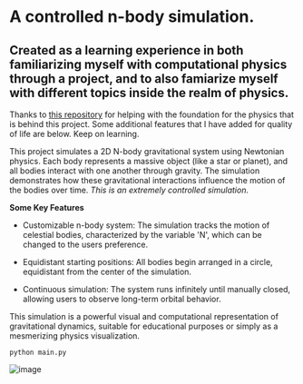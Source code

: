 # A controlled n-body simulation.
## Created as a learning experience in both familiarizing myself with computational physics through a project, and to also famiarize myself with different topics inside the realm of physics.
Thanks to [this repository](https://github.com/pmocz/nbody-python/tree/master) for helping with the foundation for the physics that is behind this project. Some additional features that I have added for quality of life are below. Keep on learning.

This project simulates a 2D N-body gravitational system using Newtonian physics. Each body represents a massive object (like a star or planet), and all bodies interact with one another through gravity. 
The simulation demonstrates how these gravitational interactions influence the motion of the bodies over time. *This is an extremely controlled simulation.*

**Some Key Features**
- Customizable n-body system:
  The simulation tracks the motion of celestial bodies, characterized by the variable 'N', which can be changed to the users preference.

- Equidistant starting positions:
  All bodies begin arranged in a circle, equidistant from the center of the simulation.

- Continuous simulation:
  The system runs infinitely until manually closed, allowing users to observe long-term orbital behavior.

This simulation is a powerful visual and computational representation of gravitational dynamics, suitable for educational purposes or simply as a mesmerizing physics visualization.
```
python main.py
```
![image](https://github.com/user-attachments/assets/40c9d2bf-3dad-470a-829e-3e8a9193fcad)



